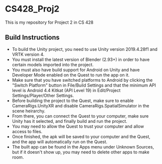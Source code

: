 # CS428_Proj2
 This is my repository for Project 2 in CS 428

## Build Instructions
- To build the Unity project, you need to use Unity version 2019.4.28f1 and VRTK version 4.
- You must install the latest version of Blender (2.93+) in order to have certain models imported into the project.
- You must also have build support for Android on Unity and have Developer Mode enabled on the Quest to run the app on it.
- Make sure that you have switched platforms to Android by clicking the "Switch Platform" button in File/Build Settings and that the minimum API level is Android 4.4 Kitkat (API Level 19) in Edit/Project Settings/Player/Other Settings.
- Before building the project to the Quest, make sure to enable CameraRigs.UnityXR and disable CameraRigs.SpatialSimulator in the scene heirarchy.
- From there, you can connect the Quest to your computer, make sure Unity has it selected, and finally build and run the project.
- You may need to allow the Quest to trust your computer and allow access to files.
- Once finished, the apk will be saved to your computer and the Quest, and the app will automatically run on the Quest.
- The built app can be found in the Apps menu under Unknown Sources, but if it doesn't show up, you may need to delete other apps to make room.
